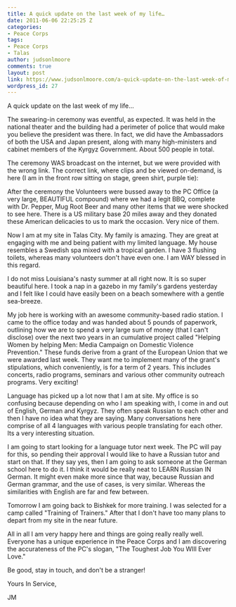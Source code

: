 ```yaml
---
title: A quick update on the last week of my life…
date: 2011-06-06 22:25:25 Z
categories:
- Peace Corps
tags:
- Peace Corps
- Talas
author: judsonlmoore
comments: true
layout: post
link: https://www.judsonlmoore.com/a-quick-update-on-the-last-week-of-my-life/
wordpress_id: 27
---
```


A quick update on the last week of my life…




The swearing-in ceremony was eventful, as expected.  It was held in the national theater and the building had a perimeter of police that would make you believe the president was there.  In fact, we did have the Ambassadors of both the USA and Japan present, along with many high-ministers and cabinet members of the Kyrgyz Government.  About 500 people in total.




The ceremony WAS broadcast on the internet, but we were provided with the wrong link.  The correct link, where clips and be viewed on-demand, is here (I am in the front row sitting on stage, green shirt, purple tie):




After the ceremony the Volunteers were bussed away to the PC Office (a very large, BEAUTIFUL compound) where we had a legit BBQ, complete with Dr. Pepper, Mug Root Beer and many other items that we were shocked to see here.  There is a US military base 20 miles away and they donated these American delicacies to us to mark the occasion.  Very nice of them.




Now I am at my site in Talas City.  My family is amazing.  They are great at engaging with me and being patient with my limited language.  My house resembles a Swedish spa mixed with a tropical garden.  I have 3 flushing toilets, whereas many volunteers don't have even one.  I am WAY blessed in this regard.




I do not miss Louisiana's nasty summer at all right now.  It is so super beautiful here.  I took a nap in a gazebo in my family's gardens yesterday and I felt like I could have easily been on a beach somewhere with a gentle sea-breeze.




My job here is working with an awesome community-based radio station.  I came to the office today and was handed about 5 pounds of paperwork, outlining how we are to spend a very large sum of money (that I can't disclose) over the next two years in an cumulative project called "Helping Women by helping Men: Media Campaign on Domestic Violence Prevention."  These funds derive from a grant of the European Union that we were awarded last week.   They want me to implement many of the grant's stipulations, which conveniently, is for a term of 2 years. This includes concerts, radio programs, seminars and various other community outreach programs.  Very exciting!




Language has picked up a lot now that I am at site.  My office is so confusing because depending on who I am speaking with, I come in and out of English, German and Kyrgyz.  They often speak Russian to each other and then I have no idea what they are saying.  Many conversations here comprise of all 4 languages with various people translating for each other.  Its a very interesting situation.




I am going to start looking for a language tutor next week.  The PC will pay for this, so pending their approval I would like to have a Russian tutor and start on that.  If they say yes, then I am going to ask someone at the German school here to do it.  I think it would be really neat to LEARN Russian IN German.  It might even make more since that way, because Russian and German grammar, and the use of cases, is very similar.  Whereas the similarities with English are far and few between.




Tomorrow I am going back to Bishkek for more training.  I was selected for a camp called "Training of Trainers."  After that I don't have too many plans to depart from my site in the near future.




All in all I am very happy here and things are going really really well.  Everyone has a unique experience in the Peace Corps and I am discovering the accurateness of the PC's slogan, "The Toughest Job You WIll Ever Love."




Be good, stay in touch, and don't be a stranger!




Yours In Service,




JM
